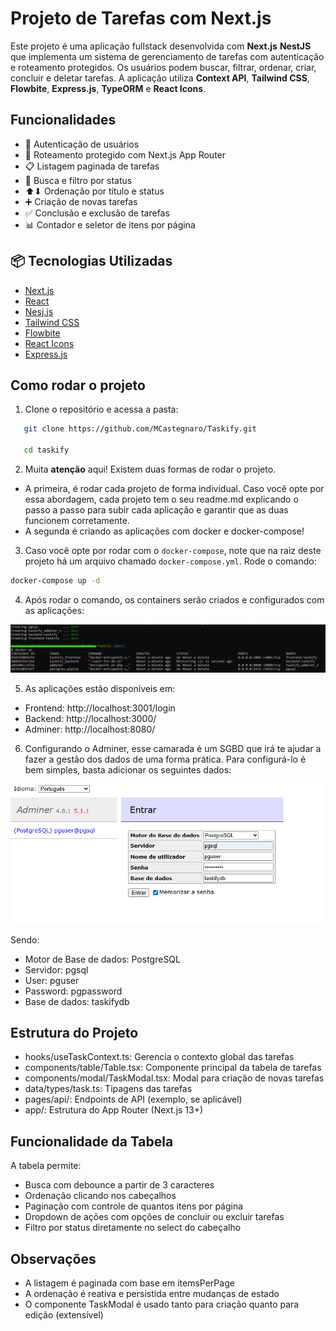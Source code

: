 # Projeto de Tarefas com Next.js

Este projeto é uma aplicação fullstack desenvolvida com **Next.js** **NestJS** que implementa um sistema de gerenciamento de tarefas com autenticação e roteamento protegidos. Os usuários podem buscar, filtrar, ordenar, criar, concluir e deletar tarefas. A aplicação utiliza **Context API**, **Tailwind CSS**, **Flowbite**, **Express.js**, **TypeORM** e **React Icons**.

## Funcionalidades

- 🔐 Autenticação de usuários
- 🔄 Roteamento protegido com Next.js App Router
- 📋 Listagem paginada de tarefas
- 🔎 Busca e filtro por status
- ⬆⬇ Ordenação por título e status
- ➕ Criação de novas tarefas
- ✅ Conclusão e exclusão de tarefas
- 📊 Contador e seletor de itens por página

## 📦 Tecnologias Utilizadas

- [Next.js](https://nextjs.org/)
- [React](https://react.dev/)
- [Nesj.js](https://nestjs.com/)
- [Tailwind CSS](https://tailwindcss.com/)
- [Flowbite](https://flowbite.com/)
- [React Icons](https://react-icons.github.io/react-icons/)
- [Express.js](https://expressjs.com/)

## Como rodar o projeto

1. Clone o repositório e acessa a pasta:

```bash
   git clone https://github.com/MCastegnaro/Taskify.git

   cd taskify
```

2. Muita **atenção** aqui! Existem duas formas de rodar o projeto.

- A primeira, é rodar cada projeto de forma individual. Caso você opte por essa abordagem, cada projeto tem o seu readme.md explicando o passo a passo para subir cada aplicação e garantir que as duas funcionem corretamente.
- A segunda é criando as aplicações com docker e docker-compose!

3. Caso você opte por rodar com o `docker-compose`, note que na raiz deste projeto há um arquivo chamado `docker-compose.yml`. Rode o comando:

```bash
docker-compose up -d
```

4. Após rodar o comando, os containers serão criados e configurados com as aplicações:

![alt text](/assets/docker.png)

5. As aplicações estão disponíveis em:

- Frontend: http://localhost:3001/login
- Backend: http://localhost:3000/
- Adminer: http://localhost:8080/

6. Configurando o Adminer, esse camarada é um SGBD que irá te ajudar a fazer a gestão dos dados de uma forma prática. Para configurá-lo é bem simples, basta adicionar os seguintes dados:

![alt text](/assets/adminer.png)

Sendo:

- Motor de Base de dados: PostgreSQL
- Servidor: pgsql
- User: pguser
- Password: pgpassword
- Base de dados: taskifydb

## Estrutura do Projeto

- hooks/useTaskContext.ts: Gerencia o contexto global das tarefas
- components/table/Table.tsx: Componente principal da tabela de tarefas
- components/modal/TaskModal.tsx: Modal para criação de novas tarefas
- data/types/task.ts: Tipagens das tarefas
- pages/api/: Endpoints de API (exemplo, se aplicável)
- app/: Estrutura do App Router (Next.js 13+)

## Funcionalidade da Tabela

A tabela permite:

- Busca com debounce a partir de 3 caracteres
- Ordenação clicando nos cabeçalhos
- Paginação com controle de quantos itens por página
- Dropdown de ações com opções de concluir ou excluir tarefas
- Filtro por status diretamente no select do cabeçalho

## Observações

- A listagem é paginada com base em itemsPerPage
- A ordenação é reativa e persistida entre mudanças de estado
- O componente TaskModal é usado tanto para criação quanto para edição (extensível)
